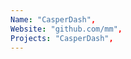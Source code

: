 ```yaml
--- 
Name: "CasperDash", 
Website: "github.com/mm", 
Projects: "CasperDash",
--- 
```

<!--lang:en--> 

<!--lang:es--] 

<!--lang:de--] 

<!--lang:fr--] 

<!--lang:pl--] 

<!--lang:uk--] 

[!--lang:*--> 